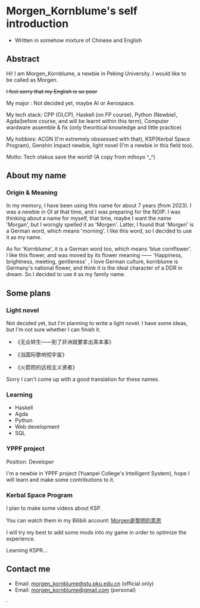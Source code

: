 # Morgen_Kornblume's self introduction

- Written in somehow mixture of Chinese and English

## Abstract

Hi! I am Morgen_Kornblume, a newbie in Peking University. I would like to be called as Morgen.

~~I feel sorry that my English is so poor~~

My major : Not decided yet, maybe AI or Aerospace.

My tech stack: CPP (OI,CP), Haskell (on FP course), Python (Newbie), Agda(before course, and will be learnt within this term), Computer wardware assemble & fix (only theoritical knowledge and little practice)

My hobbies: ACGN (I'm extremely obssessed with that), KSP(Kerbal Space Program), Genshin Impact newbie, light novel (I'm a newbie in this field too).

Motto: Tech otakus save the world! (A copy from mihoyo ^_^)

## About my name

### Origin & Meaning

In my memory, I have been using this name for about 7 years (from 2023). I was a newbie in OI at that time, and I was preparing for the NOIP. I was thinking about a name for myself, that time, maybe I want the name 'Morgan', but I worngly spelled it as 'Morgen'. Latter, I found that 'Morgen' is a German word, which means 'morning'. I like this word, so I decided to use it as my name.

As for 'Kornblume', it is a German word too, which means 'blue cornflower'. I like this flower, and was moved by its flower meaning —— 'Happiness, brightness, meeting, gentleness' , I love German culture, kornblume is Germany's national flower, and think it is the ideal character of a DDR in dream. So I decided to use it as my family name.


## Some plans

### Light novel

Not decided yet, but I'm planning to write a light novel. I have some ideas, but I'm not sure whether I can finish it.

- 《无业转生——到了非洲就要拿出真本事》 

- 《当国际歌响彻宇宙》

- 《火箭院的远视主义贤者》

Sorry I can't come up with a good translation for these names.

### Learning

- Haskell
- Agda
- Python
- Web development
- SQL

### YPPF project

Position: Developer

I'm a newbie in YPPF project (Yuanpei College's Intelligent System), hope I will learn and make some contributions to it.

### Kerbal Space Program

I plan to make some videos about KSP.

You can watch them in my Bilibili account: [Morgen是黎明的意思](https://space.bilibili.com/381971027)

I will try my best to add some mods into my game in order to optimize the experience.

Learning KSPR...

## Contact me

- Email: morgen_kornblume@stu.pku.edu.cn (official only)
- Email: morgen_kornblume@gmail.com (personal)

<!---
Morgen-Kornblume/Morgen-Kornblume is a ✨ special ✨ repository because its `README.md` (this file) appears on your GitHub profile.
You can click the Preview link to take a look at your changes.
--->
·